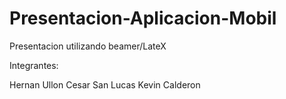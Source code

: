 Presentacion-Aplicacion-Mobil
=============================

Presentacion utilizando beamer/LateX

Integrantes:

Hernan Ullon
Cesar San Lucas
Kevin Calderon